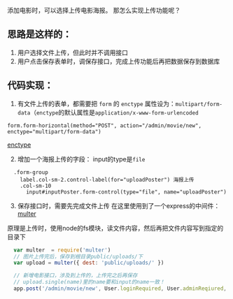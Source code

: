 添加电影时，可以选择上传电影海报。
那怎么实现上传功能呢？

## 思路是这样的：

1. 用户选择文件上传，但此时并不调用接口
2. 用户点击保存表单时，调保存接口，完成上传功能后再把数据保存到数据库

## 代码实现：
1. 有文件上传的表单，都需要把 `form` 的 `enctype` 属性设为：`multipart/form-data`（`enctype`的默认属性是`application/x-www-form-urlencoded`

```pug
form.form-horizontal(method="POST", action="/admin/movie/new", enctype="multipart/form-data")
```

[enctype](http://www.w3school.com.cn/tags/att_form_enctype.asp)

2. 增加一个海报上传的字段：
input的type是`file`
```pug
  .form-group
    label.col-sm-2.control-label(for="uploadPoster") 海报上传
    .col-sm-10
      input#inputPoster.form-control(type="file", name="uploadPoster")
```

3. 保存接口时，需要先完成文件上传
在这里使用到了一个express的中间件：[multer](https://github.com/expressjs/multer)

原理是上传时，使用node的fs模块，读文件内容，然后再把文件内容写到指定的目录下

```js
  var multer  = require('multer')
  // 图片上传完后，保存到根目录public/uploads/下
  var upload = multer({ dest: 'public/uploads/' })

  // 新增电影接口，涉及到上传的，上传完之后再保存
  // upload.single(name)里的name要和input的name一致！
  app.post('/admin/movie/new', User.loginRequired, User.adminReqiured, upload.single('uploadPoster'), Movie.new)
```
